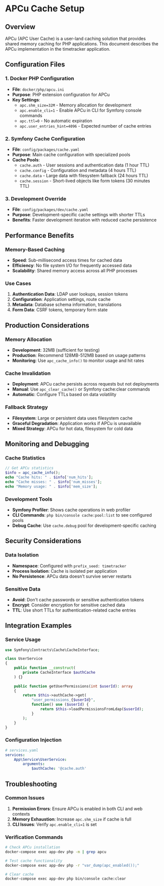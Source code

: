 # APCu Cache Setup

## Overview
APCu (APC User Cache) is a user-land caching solution that provides shared memory caching for PHP applications. This document describes the APCu implementation in the timetracker application.

## Configuration Files

### 1. Docker PHP Configuration
- **File**: `docker/php/apcu.ini`
- **Purpose**: PHP extension configuration for APCu
- **Key Settings**:
  - `apc.shm_size=32M` - Memory allocation for development
  - `apc.enable_cli=1` - Enable APCu in CLI for Symfony console commands
  - `apc.ttl=0` - No automatic expiration
  - `apc.user_entries_hint=4096` - Expected number of cache entries

### 2. Symfony Cache Configuration
- **File**: `config/packages/cache.yaml`
- **Purpose**: Main cache configuration with specialized pools
- **Cache Pools**:
  - `cache.auth` - User sessions and authentication data (1 hour TTL)
  - `cache.config` - Configuration and metadata (4 hours TTL)
  - `cache.data` - Large data with filesystem fallback (24 hours TTL)
  - `cache.session` - Short-lived objects like form tokens (30 minutes TTL)

### 3. Development Override
- **File**: `config/packages/dev/cache.yaml`
- **Purpose**: Development-specific cache settings with shorter TTLs
- **Benefits**: Faster development iteration with reduced cache persistence

## Performance Benefits

### Memory-Based Caching
- **Speed**: Sub-millisecond access times for cached data
- **Efficiency**: No file system I/O for frequently accessed data
- **Scalability**: Shared memory access across all PHP processes

### Use Cases
1. **Authentication Data**: LDAP user lookups, session tokens
2. **Configuration**: Application settings, route cache
3. **Metadata**: Database schema information, translations
4. **Form Data**: CSRF tokens, temporary form state

## Production Considerations

### Memory Allocation
- **Development**: 32MB (sufficient for testing)
- **Production**: Recommend 128MB-512MB based on usage patterns
- **Monitoring**: Use `apc_cache_info()` to monitor usage and hit rates

### Cache Invalidation
- **Deployment**: APCu cache persists across requests but not deployments
- **Manual**: Use `apc_clear_cache()` or Symfony cache:clear commands
- **Automatic**: Configure TTLs based on data volatility

### Fallback Strategy
- **Filesystem**: Large or persistent data uses filesystem cache
- **Graceful Degradation**: Application works if APCu is unavailable
- **Mixed Strategy**: APCu for hot data, filesystem for cold data

## Monitoring and Debugging

### Cache Statistics
```php
// Get APCu statistics
$info = apc_cache_info();
echo "Cache hits: " . $info['num_hits'];
echo "Cache misses: " . $info['num_misses'];
echo "Memory usage: " . $info['mem_size'];
```

### Development Tools
- **Symfony Profiler**: Shows cache operations in web profiler
- **CLI Commands**: `php bin/console cache:pool:list` to see configured pools
- **Debug Cache**: Use `cache.debug` pool for development-specific caching

## Security Considerations

### Data Isolation
- **Namespace**: Configured with `prefix_seed: timetracker`
- **Process Isolation**: Cache is isolated per application
- **No Persistence**: APCu data doesn't survive server restarts

### Sensitive Data
- **Avoid**: Don't cache passwords or sensitive authentication tokens
- **Encrypt**: Consider encryption for sensitive cached data
- **TTL**: Use short TTLs for authentication-related cache entries

## Integration Examples

### Service Usage
```php
use Symfony\Contracts\Cache\CacheInterface;

class UserService
{
    public function __construct(
        private CacheInterface $authCache
    ) {}
    
    public function getUserPermissions(int $userId): array
    {
        return $this->authCache->get(
            "user_permissions_{$userId}",
            function() use ($userId) {
                return $this->loadPermissionsFromLdap($userId);
            }
        );
    }
}
```

### Configuration Injection
```yaml
# services.yaml
services:
    App\Service\UserService:
        arguments:
            $authCache: '@cache.auth'
```

## Troubleshooting

### Common Issues
1. **Permission Errors**: Ensure APCu is enabled in both CLI and web contexts
2. **Memory Exhaustion**: Increase `apc.shm_size` if cache is full
3. **CLI Issues**: Verify `apc.enable_cli=1` is set

### Verification Commands
```bash
# Check APCu installation
docker-compose exec app-dev php -m | grep apcu

# Test cache functionality
docker-compose exec app-dev php -r "var_dump(apc_enabled());"

# Clear cache
docker-compose exec app-dev php bin/console cache:clear
```